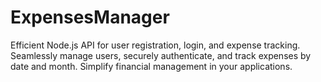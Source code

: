 # ExpensesManager
Efficient Node.js API for user registration, login, and expense tracking. Seamlessly manage users, securely authenticate, and track expenses by date and month. Simplify financial management in your applications.
